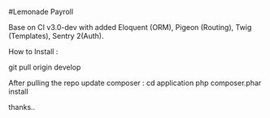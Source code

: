 #Lemonade Payroll

Base on CI v3.0-dev with added Eloquent (ORM), Pigeon (Routing), Twig (Templates), Sentry 2(Auth).

How to Install :

git pull origin develop


After pulling the repo update composer :
cd application
php composer.phar install

thanks..

